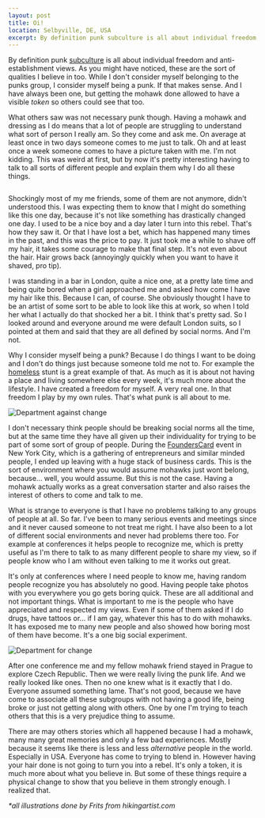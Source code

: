```yaml
---
layout: post
title: Oi!
location: Selbyville, DE, USA
excerpt: By definition punk subculture is all about individual freedom and anti-establishment views. As you might have noticed, these are the sort of qualities I believe in too. While I don't consider myself belonging to the punks group, I consider myself being a punk. If that makes sense. And I have always been one, but getting the mohawk done allowed to have a visible token so others could see that too.
---
```


By definition punk [subculture](http://en.wikipedia.org/wiki/Punk_subculture) is all about individual freedom and anti-establishment views. As you might have noticed, these are the sort of qualities I believe in too. While I don't consider myself belonging to the punks group, I consider myself being a punk. If that makes sense. And I have always been one, but getting the mohawk done allowed to have a visible *token* so others could see that too.

What others saw was not necessary punk though. Having a mohawk and dressing as I do means that a lot of people are struggling to understand what sort of person I really am. So they come and ask me. On average at least once in two days someone comes to me just to talk. Oh and at least once a week someone comes to have a picture taken with me. I'm not kidding. This was weird at first, but by now it's pretty interesting having to talk to all sorts of different people and explain them why I do all these things.

<img src="/blog/images/knight-dobbel-metaphor.jpg" alt="" class="right" />

Shockingly most of my me friends, some of them are not anymore, didn't understood this. I was expecting them to know that I might do something like this one day, because it's not like something has drastically changed one day. I used to be a nice boy and a day later I turn into this rebel. That's how they saw it. Or that I have lost a bet, which has happened many times in the past, and this was the price to pay. It just took me a while to shave off my hair, it takes some courage to make that final step. It's not even about the hair. Hair grows back (annoyingly quickly when you want to have it shaved, pro tip).

I was standing in a bar in London, quite a nice one, at a pretty late time and being quite bored when a girl approached me and asked how come I have my hair like this. Because I can, of course. She obviously thought I have to be an artist of some sort to be able to look like this at work, so when I told her what I actually do that shocked her a bit. I think that's pretty sad. So I looked around and everyone around me were default London suits, so I pointed at them and said that they are all defined by social norms. And I'm not.

Why I consider myself being a punk? Because I do things I want to be doing and I don't do things just because someone told me not to. For example the [homeless](/blog/living-homeless.html) stunt is a great example of that. As much as it is about not having a place and living somewhere else every week, it's much more about the lifestyle. I have created a freedom for myself. A very real one. In that freedom I play by my own rules. That's what punk is all about to me.

<img src="/blog/images/department-against-change.jpg" alt="Department against change" class="left" />

I don't necessary think people should be breaking social norms all the time, but at the same time they have all given up their individuality for trying to be part of some sort of group of people. During the [FoundersCard](https://founderscard.com/home) event in New York City, which is a gathering of entrepreneurs and similar minded people, I ended up leaving with a huge stack of business cards. This is the sort of environment where you would assume mohawks just wont belong, because... well, you would assume. But this is not the case. Having a mohawk actually works as a great conversation starter and also raises the interest of others to come and talk to me.

What is strange to everyone is that I have no problems talking to any groups of people at all. So far. I've been to many serious events and meetings since and it never caused someone to not treat me right. I have also been to a lot of different social environments and never had problems there too. For example at conferences it helps people to recognize me, which is pretty useful as I'm there to talk to as many different people to share my view, so if people know who I am without even talking to me it works out great.

It's only at conferences where I need people to know me, having random people recognize you has absolutely no good. Having people take photos with you everywhere you go gets boring quick. These are all additional and not important things. What is important to me is the people who have appreciated and respected my views. Even if some of them asked if I do drugs, have tattoos or... if I am gay, whatever this has to do with mohawks. It has exposed me to many new people and also showed how boring most of them have become. It's a one big social experiment.

<img src="/blog/images/department-for-change.jpg" alt="Department for change" class="right" />

After one conference me and my fellow mohawk friend stayed in Prague to explore Czech Republic. Then we were really living the punk life. And we really looked like ones. Then no one knew what is it exactly that I do. Everyone assumed something lame. That's not good, because we have come to associate all these subgroups with not having a good life, being broke or just not getting along with others. One by one I'm trying to teach others that this is a very prejudice thing to assume.

There are may others stories which all happened because I had a mohawk, many many great memories and only a few bad experiences. Mostly because it seems like there is less and less *alternative* people in the world. Especially in USA. Everyone has come to trying to blend in. However having your hair done is not going to turn you into a rebel. It's only a token, it is much more about what you believe in. But some of these things require a physical change to show that you believe in them strongly enough. I realized that.

*\*all illustrations done by Frits from hikingartist.com*